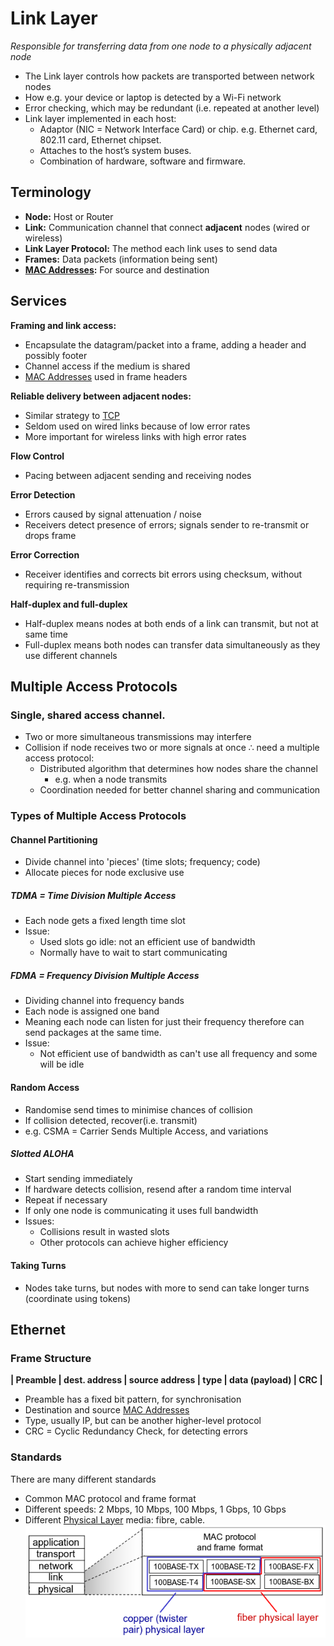 # Link Layer
*Responsible for transferring data from one node to a physically adjacent node*
- The Link layer controls how packets are transported between network nodes
- How e.g. your device or laptop is detected by a Wi-Fi network
- Error checking, which may be redundant (i.e. repeated at another level)
- Link layer implemented in each host:
	- Adaptor (NIC = Network Interface Card) or chip.  e.g. Ethernet card, 802.11 card, Ethernet chipset. 
	- Attaches to the host’s system buses.
	- Combination of hardware, software and firmware.
## Terminology
- **Node:** Host or Router
- **Link:** Communication channel that connect **adjacent** nodes (wired or wireless)
- **Link Layer Protocol:** The method each link uses to send data
- **Frames:** Data packets (information being sent)
- **[MAC Addresses](MAC%20Addresses.md):** For source and destination

## Services
**Framing and link access:**
- Encapsulate the datagram/packet into a frame, adding a header and possibly footer
- Channel access if the medium is shared
- [MAC Addresses](MAC%20Addresses.md) used in frame headers

**Reliable delivery between adjacent nodes:**
- Similar strategy to [TCP](TCP.md)
- Seldom used on wired links because of low error rates
- More important for wireless links with high error rates

**Flow Control**
- Pacing between adjacent sending and receiving nodes

**Error Detection**
- Errors caused by signal attenuation / noise
- Receivers detect presence of errors; signals sender to re-transmit or drops frame

**Error Correction**
- Receiver identifies and corrects bit errors using checksum, without requiring re-transmission

**Half-duplex and full-duplex**
- Half-duplex means nodes at both ends of a link can transmit, but not at same time
- Full-duplex means both nodes can transfer data simultaneously as they use different channels 
## Multiple Access Protocols
### Single, shared access channel.
- Two or more simultaneous transmissions may interfere
- Collision if node receives two or more signals at once
$\therefore$ need a multiple access protocol:
	- Distributed algorithm that determines how nodes share the channel
		- e.g. when a node transmits
	- Coordination needed for better channel sharing and communication

### Types of Multiple Access Protocols
#### Channel Partitioning
- Divide channel into 'pieces' (time slots; frequency; code)
- Allocate pieces for node exclusive use
##### TDMA = Time Division Multiple Access
- Each node gets a fixed length time slot
- Issue:
	- Used slots go idle: not an efficient use of bandwidth
	- Normally have to wait to start communicating
##### FDMA = Frequency Division Multiple Access
- Dividing channel into frequency bands
- Each node is assigned one band
- Meaning each node can listen for just their frequency therefore can send packages at the same time. 
- Issue: 
	- Not efficient use of bandwidth as can't use all frequency and some will be idle
#### Random Access
- Randomise send times to minimise chances of collision
- If collision detected, recover(i.e. transmit)
- e.g. CSMA = Carrier Sends Multiple Access, and variations
##### Slotted ALOHA
- Start sending immediately
- If hardware detects collision, resend after a random time interval
- Repeat if necessary
- If only one node is communicating it uses full bandwidth
- Issues:
	- Collisions result in wasted slots
	- Other protocols can achieve higher efficiency
#### Taking Turns
- Nodes take turns, but nodes with more to send can take longer turns (coordinate using tokens)

## Ethernet
### Frame Structure
**| Preamble | dest. address | source address | type | data (payload) | CRC |**
- Preamble has a fixed bit pattern, for synchronisation
- Destination and source [MAC Addresses](MAC%20Addresses.md)
- Type, usually IP, but can be another higher-level protocol
- CRC = Cyclic Redundancy Check, for detecting errors
### Standards
There are many different standards
- Common MAC protocol and frame format
- Different speeds: 2 Mbps, 10 Mbps, 100 Mbps, 1 Gbps, 10 Gbps
- Different [Physical Layer](Physical%20Layer.md) media: fibre, cable.
![](Pasted%20image%2020240514144209.png)

